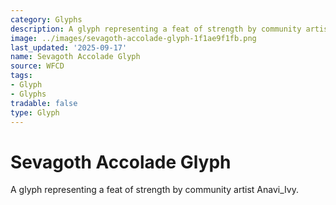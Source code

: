 ```yaml
---
category: Glyphs
description: A glyph representing a feat of strength by community artist Anavi_Ivy.
image: ../images/sevagoth-accolade-glyph-1f1ae9f1fb.png
last_updated: '2025-09-17'
name: Sevagoth Accolade Glyph
source: WFCD
tags:
- Glyph
- Glyphs
tradable: false
type: Glyph
---
```


# Sevagoth Accolade Glyph

A glyph representing a feat of strength by community artist Anavi_Ivy.

